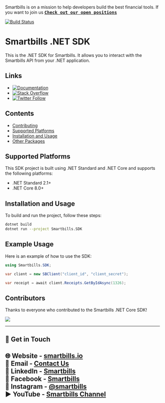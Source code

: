 <p align="center">
  <a href="https://smartbills.io/?utm_source=github&utm_medium=logo" target="_blank">
    <!-- <img src="https://smartbills-brand.storage.googleapis.com/smartbills-wordmark-dark-280x84.png" alt="smartbills" width="280" height="84"> -->
  </a>
</p>

Smartbills is on a mission to help developers build the best financial tools. If you want to join us
[<kbd>**Check out our open positions**</kbd>](https://smartbills.io/careers/)

[![Build Status](https://img.shields.io/github/actions/workflow/status/smartbills/smartbills-dotnet/build.yml)](https://github.com/smartbills/smartbills-dotnet/actions)

# Smartbills .NET SDK
This is the .NET SDK for Smartbills. It allows you to interact with the Smartbills API from your .NET application.

## Links

- [![Documentation](https://img.shields.io/badge/documentation-smartbills.io-green.svg)](https://docs.smartbills.io/)
- [![Stack Overflow](https://img.shields.io/badge/stack%20overflow-smartbills-green.svg)](http://stackoverflow.com/questions/tagged/smartbills)
- [![Twitter Follow](https://img.shields.io/twitter/follow/SmartbillsApp?label=SmartbillsApp&style=social)](https://twitter.com/intent/follow?screen_name=SmartbillsApp)

## Contents

- [Contributing](https://github.com/smartbills/smartbills-dotnet/blob/main/CONTRIBUTING.md)
- [Supported Platforms](#supported-platforms)
- [Installation and Usage](#installation-and-usage)
- [Other Packages](#other-packages)

## Supported Platforms

This SDK project is built using .NET Standard and .NET Core and supports the following platforms:
- .NET Standard 2.1+
- .NET Core 8.0+

## Installation and Usage
To build and run the project, follow these steps:

```sh
dotnet build
dotnet run --project Smartbills.SDK
```

## Example Usage

Here is an example of how to use the SDK:

```csharp
using Smartbills.SDK;

var client = new SBClient("client_id", "client_secret");

var receipt = await client.Receipts.GetByIdAsync(1326);
```

## Contributors

Thanks to everyone who contributed to the Smartbills .NET Core SDK!

<a href="https://github.com/smartbills/smartbills-dotnet/graphs/contributors">
  <img src="https://contributors-img.web.app/image?repo=smartbills/smartbills-dotnet" />
</a>

---

## 🔗 **Get in Touch**  
🌐 **Website** - [smartbills.io](https://smartbills.io)<br/>
📧 **Email** - [Contact Us](mailto:info@smartbills.io)<br/>
🔗 **LinkedIn** - [Smartbills](https://www.linkedin.com/company/smartbills)<br/>
🔵 **Facebook** - [Smartbills](https://www.facebook.com/smartbillsapp/)<br/>
📸 **Instagram** - [@smartbills](https://www.instagram.com/smartbills)<br/>
▶️ **YouTube** - [Smartbills Channel](https://www.youtube.com/@SmartbillsApp)
---